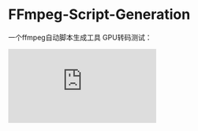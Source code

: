 # FFmpeg-Script-Generation
一个ffmpeg自动脚本生成工具
GPU转码测试：

<iframe
 src="https://player.bilibili.com/player.html?aid=352418604&bvid=BV1FX4y1972H&cid=1024846996&page=1"
 scrolling="no" 
 border="0"
 frameborder="no" 
 framespacing="0" 
 allowfullscreen="true">
</iframe>

